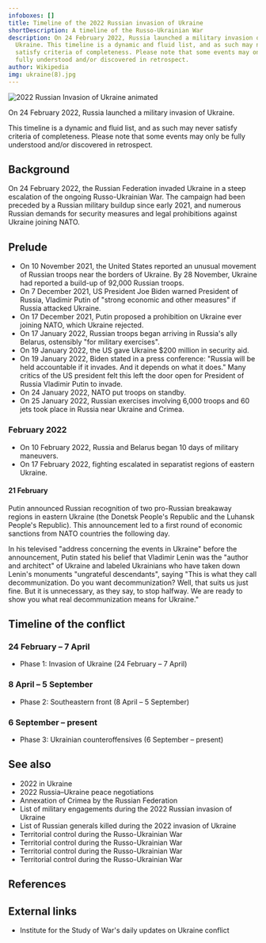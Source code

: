 ```yaml
---
infoboxes: []
title: Timeline of the 2022 Russian invasion of Ukraine
shortDescription: A timeline of the Russo-Ukrainian War
description: On 24 February 2022, Russia launched a military invasion of
  Ukraine. This timeline is a dynamic and fluid list, and as such may never
  satisfy criteria of completeness. Please note that some events may only be
  fully understood and/or discovered in retrospect.
author: Wikipedia
img: ukraine(8).jpg
---
```


![2022 Russian Invasion of Ukraine animated](https://wikipedia.org/wiki/Special:Redirect/file/2022_Russian_Invasion_of_Ukraine_animated.gif?)

On 24 February 2022, Russia launched a military invasion of Ukraine.

This timeline is a dynamic and fluid list, and as such may never satisfy criteria of completeness. Please note that some events may only be fully understood and/or discovered in retrospect.

## Background

On 24 February 2022, the Russian Federation invaded Ukraine in a steep escalation of the ongoing Russo-Ukrainian War. The campaign had been preceded by a Russian military buildup since early 2021, and numerous Russian demands for security measures and legal prohibitions against Ukraine joining NATO.

## Prelude

- On 10 November 2021, the United States reported an unusual movement of Russian troops near the borders of Ukraine. By 28 November, Ukraine had reported a build-up of 92,000 Russian troops.
- On 7 December 2021, US President Joe Biden warned President of Russia, Vladimir Putin of "strong economic and other measures" if Russia attacked Ukraine.
- On 17 December 2021, Putin proposed a prohibition on Ukraine ever joining NATO, which Ukraine rejected.
- On 17 January 2022, Russian troops began arriving in Russia's ally Belarus, ostensibly "for military exercises".
- On 19 January 2022, the US gave Ukraine $200 million in security aid.
- On 19 January 2022, Biden stated in a press conference: "Russia will be held accountable if it invades. And it depends on what it does." Many critics of the US president felt this left the door open for President of Russia Vladimir Putin to invade.
- On 24 January 2022, NATO put troops on standby.
- On 25 January 2022, Russian exercises involving 6,000 troops and 60 jets took place in Russia near Ukraine and Crimea.

### February 2022

- On 10 February 2022, Russia and Belarus began 10 days of military maneuvers.
- On 17 February 2022, fighting escalated in separatist regions of eastern Ukraine.

#### 21 February

Putin announced Russian recognition of two pro-Russian breakaway regions in eastern Ukraine (the Donetsk People's Republic and the Luhansk People's Republic). This announcement led to a first round of economic sanctions from NATO countries the following day.

In his televised "address concerning the events in Ukraine" before the announcement, Putin stated his belief that Vladimir Lenin was the "author and architect" of Ukraine and labeled Ukrainians who have taken down Lenin's monuments "ungrateful descendants", saying "This is what they call decommunization. Do you want decommunization? Well, that suits us just fine. But it is unnecessary, as they say, to stop halfway. We are ready to show you what real decommunization means for Ukraine."

## Timeline of the conflict

### 24 February – 7 April

- Phase 1: Invasion of Ukraine (24 February – 7 April)

### 8 April – 5 September

- Phase 2: Southeastern front (8 April – 5 September)

### 6 September – present

- Phase 3: Ukrainian counteroffensives (6 September – present)

## See also

- 2022 in Ukraine
- 2022 Russia–Ukraine peace negotiations
- Annexation of Crimea by the Russian Federation
- List of military engagements during the 2022 Russian invasion of Ukraine
- List of Russian generals killed during the 2022 invasion of Ukraine
- Territorial control during the Russo-Ukrainian War
- Territorial control during the Russo-Ukrainian War
- Territorial control during the Russo-Ukrainian War
- Territorial control during the Russo-Ukrainian War

## References

## External links

- Institute for the Study of War's daily updates on Ukraine conflict
